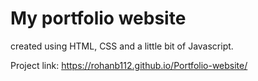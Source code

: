 # My portfolio website 
created using HTML, CSS and a little bit of Javascript.

Project link: https://rohanb112.github.io/Portfolio-website/
